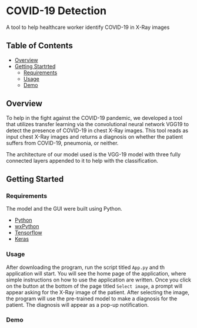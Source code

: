 # COVID-19 Detection
A tool to help healthcare worker identify COVID-19 in X-Ray images

## Table of Contents

- [Overview](#overview)
- [Getting Startrted](#requirements)
  * [Requirements](#requirements)
  * [Usage](#Usage)
  * [Demo](#demo)


## Overview
To help in the fight against the COVID-19 pandemic, we developed a tool that utilizes transfer learning via the convolutional neural network VGG19 to detect the presence of COVID-19 in chest X-Ray images. This tool reads as input chest X-Ray images and returns a diagnosis on whether the patient suffers from COVID-19, pneumonia, or neither.

The architecture of our model used is the VGG-19 model with three fully connected layers appended to it to help with the classification.

## Getting Started
### Requirements
The model and the GUI were built using Python.
- [Python](https://www.python.org/)
- [wxPython](https://www.wxpython.org/)
- [Tensorflow](https://www.tensorflow.org/)
- [Keras](https://keras.io/)

### Usage
After downloading the program, run the script titled `App.py` and th application will start.
You will see the home page of the application, where simple instructions on how to use the application are written.
Once you click on the button at the bottom of the page titled `Select image`, a prompt will appear asking for the X-Ray image of the patient.
After selecting the image, the program will use the pre-trained model to make a diagnosis for the patient.
The diagnosis will appear as a pop-up notification.

### Demo

